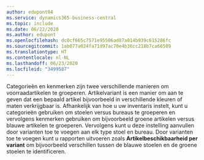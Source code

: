 ```yaml
---
author: edupont04
ms.service: dynamics365-business-central
ms.topic: include
ms.date: 06/22/2020
ms.author: edupont
ms.openlocfilehash: dc0cf665c7571e95506ad87a014b939c615286fc
ms.sourcegitcommit: 1ab077a024fa71d97ac70e4b36cc218b7ca66509
ms.translationtype: HT
ms.contentlocale: nl-NL
ms.lasthandoff: 06/23/2020
ms.locfileid: "3499587"
---
```

Categorieën en kenmerken zijn twee verschillende manieren om voorraadartikelen te groeperen. Artikelvariant is een manier om aan te geven dat een bepaald artikel bijvoorbeeld in verschillende kleuren of maten verkrijgbaar is. Afhankelijk van hoe u uw inventaris instelt, kunt u categorieën gebruiken om stoelen versus bureaus te groeperen en vervolgens kenmerken gebruiken om bijvoorbeeld groene artikelen versus blauwe artikelen te groeperen. Vervolgens kunt u deze instelling aanvullen door varianten toe te voegen aan elk type stoel en bureau. Door varianten toe te voegen kunt u rapporten uitvoeren zoals **Artikelbeschikbaarheid per variant** om bijvoorbeeld verschillen tussen de blauwe stoelen en de groene stoelen te identificeren.

